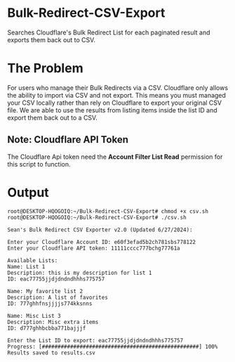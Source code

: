 # Bulk-Redirect-CSV-Export
Searches Cloudflare's Bulk Redirect List for each paginated result and exports them back out to CSV.

# The Problem

For users who manage their Bulk Redirects via a CSV. Cloudflare only allows the ability to import via CSV and not export. This means you must managed your CSV locally rather than rely on Cloudflare to export your original CSV file. We are able to use the results from listing items inside the list ID and export them back out to a CSV.

## Note: Cloudflare API Token
The Cloudflare Api token need the **Account Filter List Read** permission for this script to function.

# Output

```
root@DESKTOP-HQOGOIQ:~/Bulk-Redirect-CSV-Export# chmod +x csv.sh
root@DESKTOP-HQOGOIQ:~/Bulk-Redirect-CSV-Export# ./csv.sh

Sean's Bulk Redirect CSV Exporter v2.0 (Updated 6/27/2024):

Enter your Cloudflare Account ID: e60f3efad5b2ch781sbs778122
Enter your Cloudflare API token: 11111cccc777bchg77761a

Available Lists:
Name: List 1
Description: this is my description for list 1
ID: eac77755jjdjdndndhhhs775757

Name: My favorite list 2
Description: A list of favorites
ID: 777ghhfnsjjjjs774kksnns

Name: Misc List 3
Description: Misc extra items
ID: d777ghhbcbba771bajjjf

Enter the List ID to export: eac77755jjdjdndndhhhs775757
Progress: [##################################################] 100%
Results saved to results.csv
```
